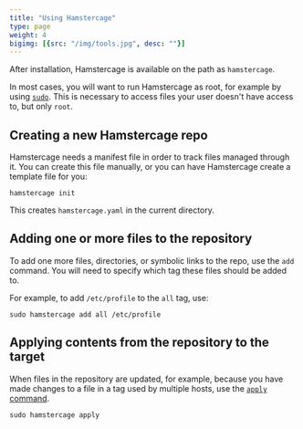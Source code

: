 ```yaml
---
title: "Using Hamstercage"
type: page
weight: 4
bigimg: [{src: "/img/tools.jpg", desc: ""}]
---
```

After installation, Hamstercage is available on the path as `hamstercage`.

In most cases, you will want to run Hamstercage as root, for example by using [`sudo`](https://www.sudo.ws). This is necessary to access files your user doesn't have access to, but only `root`.

## Creating a new Hamstercage repo

Hamstercage needs a manifest file in order to track files managed through it. You can create this file manually, or you can have Hamstercage create a template file for you:

```shell
hamstercage init
```

This creates `hamstercage.yaml` in the current directory.

## Adding one or more files to the repository

To add one more files, directories, or symbolic links to the repo, use the `add` command. You will need to specify which tag these files should be added to.

For example, to add `/etc/profile` to the `all` tag, use:
```shell
sudo hamstercage add all /etc/profile
```

## Applying contents from the repository to the target

When files in the repository are updated, for example, because you have made changes to a file in a tag used by multiple hosts, use the [`apply` command](../command-reference#applying-files-apply).

```shell
sudo hamstercage apply
```
